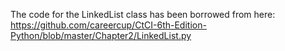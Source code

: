 The code for the LinkedList class has been borrowed from here: https://github.com/careercup/CtCI-6th-Edition-Python/blob/master/Chapter2/LinkedList.py
